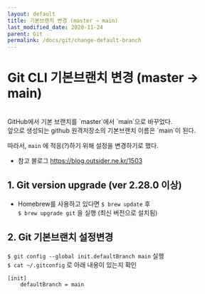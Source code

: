 ```yaml
---
layout: default
title: 기본브랜치 변경 (master → main)
last_modified_date: 2020-11-24
parent: Git
permalink: /docs/git/change-default-branch
---
```


# Git CLI 기본브랜치 변경 (master → main)
<br>
GitHub에서 기본 브랜치를 `master`에서 `main`으로 바꾸었다.<br>
앞으로 생성되는 github 원격저장소의 기본브랜치 이름은 `main`이 된다.

따라서, `main` 에 적응(?)하기 위해 설정을 변경하기로 했다.
-  참고 블로그 <https://blog.outsider.ne.kr/1503>


##  1. Git version upgrade (ver 2.28.0 이상)
- Homebrew를 사용하고 있다면 `$ brew update` 후 <br>
  `$ brew upgrade git` 을 실행 (최신 버전으로 설치됨)

##  2. Git 기본브랜치 설정변경
`$ git config --global init.defaultBranch main` 실행<br>
`$ cat ~/.gitconfig` 로 아래 내용이 있는지 확인
```
[init]
	defaultBranch = main
```